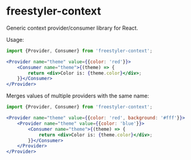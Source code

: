 # freestyler-context

Generic context provider/consumer library for React.

Usage:

```jsx
import {Provider, Consumer} from 'freestyler-context';

<Provider name="theme" value={{color: 'red'}}>
    <Consumer name="theme">{(theme) => {
        return <div>Color is: {theme.color}</div>;
    }}</Consumer>
</Provider>
```

Merges values of multiple providers with the same name:

```jsx
import {Provider, Consumer} from 'freestyler-context';

<Provider name="theme" value={{color: 'red', background: '#fff'}}>
    <Provider name="theme" value={{color: 'blue'}}>
        <Consumer name="theme">{(theme) => {
            return <div>Color is: {theme.color}</div>;
        }}</Consumer>
    </Provider>
</Provider>
```
